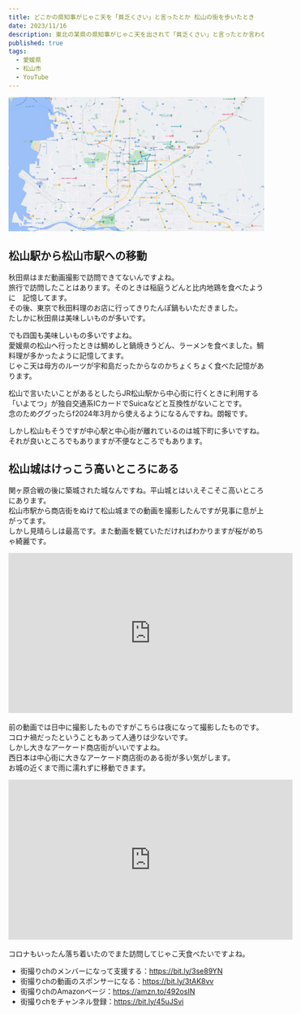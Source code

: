```yaml
---
title: どこかの県知事がじゃこ天を「貧乏くさい」と言ったとか 松山の街を歩いたとき
date: 2023/11/16
description: 東北の某県の県知事がじゃこ天を出されて「貧乏くさい」と言ったとか言わなかったとかで思い出した松山の街を歩いたとき
published: true
tags:
  - 愛媛県
  - 松山市
  - YouTube
---
```


![松山市駅から松山城へのルート](/images/2023/11/matsuyama.jpg "松山市駅から松山城へのルート")

## 松山駅から松山市駅への移動

秋田県はまだ動画撮影で訪問できてないんですよね。  
旅行で訪問したことはあります。そのときは稲庭うどんと比内地鶏を食べたように　記憶してます。  
その後、東京で秋田料理のお店に行ってきりたんぽ鍋もいただきました。  
たしかに秋田県は美味しいものが多いです。

でも四国も美味しいもの多いですよね。  
愛媛県の松山へ行ったときは鯛めしと鍋焼きうどん、ラーメンを食べました。鯛料理が多かったように記憶してます。  
じゃこ天は母方のルーツが宇和島だったからなのかちょくちょく食べた記憶があります。

松山で言いたいことがあるとしたらJR松山駅から中心街に行くときに利用する「いよてつ」が独自交通系ICカードでSuicaなどと互換性がないことです。  
念のためググったらf2024年3月から使えるようになるんですね。朗報です。

しかし松山もそうですが中心駅と中心街が離れているのは城下町に多いですね。  
それが良いところでもありますが不便なところでもあります。

## 松山城はけっこう高いところにある

関ヶ原合戦の後に築城された城なんですね。平山城とはいえそこそこ高いところにあります。  
松山市駅から商店街をぬけて松山城までの動画を撮影したんですが見事に息が上がってます。  
しかし見晴らしは最高です。また動画を観ていただければわかりますが桜がめちゃ綺麗です。

<div class="youtube">
<iframe width="560" height="315" src="https://www.youtube.com/embed/UYuVV2ILlos?si=PuRGs7RfoXjr3G6m" title="YouTube video player" frameborder="0" allow="accelerometer; autoplay; clipboard-write; encrypted-media; gyroscope; picture-in-picture; web-share" allowfullscreen></iframe>
</div>

<!-- more -->

前の動画では日中に撮影したものですがこちらは夜になって撮影したものです。  
コロナ禍だったということもあって人通りは少ないです。  
しかし大きなアーケード商店街がいいですよね。  
西日本は中心街に大きなアーケード商店街のある街が多い気がします。  
お城の近くまで雨に濡れずに移動できます。

<div class="youtube">
<iframe width="560" height="315" src="https://www.youtube.com/embed/xHpI5wDAmDk?si=tdf23ncP7TPVzL7f" title="YouTube video player" frameborder="0" allow="accelerometer; autoplay; clipboard-write; encrypted-media; gyroscope; picture-in-picture; web-share" allowfullscreen></iframe>
</div>

コロナもいったん落ち着いたのでまた訪問してじゃこ天食べたいですよね。

* 街撮りchのメンバーになって支援する：https://bit.ly/3se89YN
* 街撮りchの動画のスポンサーになる：https://bit.ly/3tAK8vv
* 街撮りchのAmazonページ：https://amzn.to/492osIN
* 街撮りchをチャンネル登録：https://bit.ly/45uJSvi
